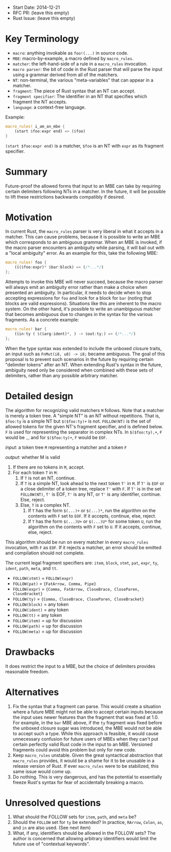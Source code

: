 - Start Date: 2014-12-21
- RFC PR: (leave this empty)
- Rust Issue: (leave this empty)

# Key Terminology

- `macro`: anything invokable as `foo!(...)` in source code.
- `MBE`: macro-by-example, a macro defined by `macro_rules`.
- `matcher`: the left-hand-side of a rule in a `macro_rules` invocation.
- `macro parser`: the bit of code in the Rust parser that will parse the input
  using a grammar derived from all of the matchers.
- `NT`: non-terminal, the various "meta-variables" that can appear in a matcher.
- `fragment`: The piece of Rust syntax that an NT can accept.
- `fragment specifier`: The identifier in an NT that specifies which fragment
  the NT accepts.
- `language`: a context-free language.

Example:

```rust
macro_rules! i_am_an_mbe {
    (start $foo:expr end) => ($foo)
}
```

`(start $foo:expr end)` is a matcher, `$foo` is an NT with `expr` as its
fragment specifier.

# Summary

Future-proof the allowed forms that input to an MBE can take by requiring
certain delimiters following NTs in a matcher. In the future, it will be
possible to lift these restrictions backwards compatibly if desired.

# Motivation

In current Rust, the `macro_rules` parser is very liberal in what it accepts
in a matcher. This can cause problems, because it is possible to write an
MBE which corresponds to an ambiguous grammar. When an MBE is invoked, if the
macro parser encounters an ambiguity while parsing, it will bail out with a
"local ambiguity" error. As an example for this, take the following MBE:

```rust
macro_rules! foo {
    ($($foo:expr)* $bar:block) => (/*...*/)
};
```

Attempts to invoke this MBE will never succeed, because the macro parser
will always emit an ambiguity error rather than make a choice when presented
an ambiguity. In particular, it needs to decide when to stop accepting
expressions for `foo` and look for a block for `bar` (noting that blocks are
valid expressions). Situations like this are inherent to the macro system. On
the other hand, it's possible to write an unambiguous matcher that becomes
ambiguous due to changes in the syntax for the various fragments. As a
concrete example:

```rust
macro_rules! bar {
    ($in:ty ( $($arg:ident)*, ) -> $out:ty;) => (/*...*/)
};
```

When the type syntax was extended to include the unboxed closure traits,
an input such as `FnMut(i8, u8) -> i8;` became ambiguous. The goal of this
proposal is to prevent such scenarios in the future by requiring certain
"delimiter tokens" after an NT. When extending Rust's syntax in the future,
ambiguity need only be considered when combined with these sets of delimiters,
rather than any possible arbitrary matcher.

# Detailed design

The algorithm for recognizing valid matchers `M` follows. Note that a matcher
is merely a token tree. A "simple NT" is an NT without repetitions. That is,
`$foo:ty` is a simple NT but `$($foo:ty)+` is not. `FOLLOW(NT)` is the set of
allowed tokens for the given NT's fragment specifier, and is defined below.
`F` is used for representing the separator in complex NTs.  In `$($foo:ty),+`,
`F` would be `,`, and for `$($foo:ty)+`, `F` would be `EOF`.

*input*: a token tree `M` representing a matcher and a token `F`

*output*: whether M is valid

1. If there are no tokens in `M`, accept.
2. For each token `T` in `M`:
    1. If `T` is not an NT, continue.
    2. If `T` is a simple NT, look ahead to the next token `T'` in `M`. If
       `T'` is `EOF` or a close delimiter of a token tree, replace `T'` with
       `F`. If `T'` is in the set `FOLLOW(NT)`, `T'` is EOF, `T'` is any NT,
       or `T'` is any identifier, continue. Else, reject.
    3. Else, `T` is a complex NT.
        1. If `T` has the form `$(...)+` or `$(...)*`, run the algorithm on
           the contents with `F` set to `EOF`. If it accepts, continue, else,
           reject.
        2. If `T` has the form `$(...)U+` or `$(...)U*` for some token `U`, run
           the algorithm on the contents with `F` set to `U`. If it accepts,
           continue, else, reject.

This algorithm should be run on every matcher in every `macro_rules`
invocation, with `F` as `EOF`. If it rejects a matcher, an error should be
emitted and compilation should not complete.

The current legal fragment specifiers are: `item`, `block`, `stmt`, `pat`,
`expr`, `ty`, `ident`, `path`, `meta`, and `tt`.

- `FOLLOW(stmt)` = `FOLLOW(expr)`
- `FOLLOW(pat)` = `{FatArrow, Comma, Pipe}`
- `FOLLOW(expr)` = `{Comma, FatArrow, CloseBrace, CloseParen, CloseBracket}`
- `FOLLOW(ty)` = `{Comma, CloseBrace, CloseParen, CloseBracket}`
- `FOLLOW(block)` = any token
- `FOLLOW(ident)` = any token
- `FOLLOW(tt)` = any token
- `FOLLOW(item)` = up for discussion
- `FOLLOW(path)` = up for discussion
- `FOLLOW(meta)` = up for discussion

# Drawbacks

It does restrict the input to a MBE, but the choice of delimiters provides
reasonable freedom.

# Alternatives

1. Fix the syntax that a fragment can parse. This would create a situation
   where a future MBE might not be able to accept certain inputs because the
   input uses newer features than the fragment that was fixed at 1.0. For
   example, in the `bar` MBE above, if the `ty` fragment was fixed before the
   unboxed closure sugar was introduced, the MBE would not be able to accept
   such a type. While this approach is feasible, it would cause unnecessary
   confusion for future users of MBEs when they can't put certain perfectly
   valid Rust code in the input to an MBE. Versioned fragments could avoid
   this problem but only for new code.
2. Keep `macro_rules` unstable. Given the great syntactical abstraction that
   `macro_rules` provides, it would be a shame for it to be unusable in a
   release version of Rust. If ever `macro_rules` were to be stabilized, this
   same issue would come up.
3. Do nothing. This is very dangerous, and has the potential to essentially
   freeze Rust's syntax for fear of accidentally breaking a macro.

# Unresolved questions

1. What should the FOLLOW sets for `item`, `path`, and `meta` be?
2. Should the `FOLLOW` set for `ty` be extended? In practice, `RArrow`,
   `Colon`, `as`, and `in` are also used. (See next item)
2. What, if any, identifiers should be allowed in the FOLLOW sets? The author
   is concerned that allowing arbitrary identifiers would limit the future use
   of "contextual keywords".

